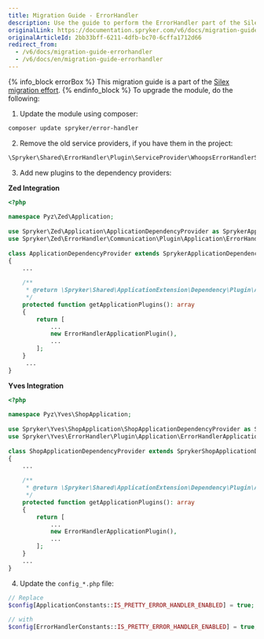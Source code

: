 ```yaml
---
title: Migration Guide - ErrorHandler
description: Use the guide to perform the ErrorHandler part of the Silex Migration Effort.
originalLink: https://documentation.spryker.com/v6/docs/migration-guide-errorhandler
originalArticleId: 2bb33bff-6211-4dfb-bc70-6cffa1712d66
redirect_from:
  - /v6/docs/migration-guide-errorhandler
  - /v6/docs/en/migration-guide-errorhandler
---
```


{% info_block errorBox %} 
This migration guide is a part of the [Silex migration effort](/docs/scos/dev/migration-concepts/silex-replacement/silex-replacement.html).
{% endinfo_block %}
To upgrade the module, do the following:

1. Update the module using composer:
```bash
composer update spryker/error-handler
```
2. Remove the old service providers, if you have them in the project:
```php
\Spryker\Shared\ErrorHandler\Plugin\ServiceProvider\WhoopsErrorHandlerServiceProvider
```
3. Add new plugins to the dependency providers:

**Zed Integration**

```php
<?php
 
namespace Pyz\Zed\Application;
 
use Spryker\Zed\Application\ApplicationDependencyProvider as SprykerApplicationDependencyProvider;
use Spryker\Zed\ErrorHandler\Communication\Plugin\Application\ErrorHandlerApplicationPlugin;
 
class ApplicationDependencyProvider extends SprykerApplicationDependencyProvider
{
    ...
 
    /**
     * @return \Spryker\Shared\ApplicationExtension\Dependency\Plugin\ApplicationPluginInterface[]
     */
    protected function getApplicationPlugins(): array
    {
        return [
            ...
            new ErrorHandlerApplicationPlugin(),
            ...
        ];
    }
     ...
}
```

**Yves Integration**

```php
<?php
 
namespace Pyz\Yves\ShopApplication;
 
use Spryker\Yves\ShopApplication\ShopApplicationDependencyProvider as SprykerShopApplicationDependencyProvider;
use Spryker\Yves\ErrorHandler\Plugin\Application\ErrorHandlerApplicationPlugin;
 
class ShopApplicationDependencyProvider extends SprykerShopApplicationDependencyProvider
{
    ...
 
    /**
     * @return \Spryker\Shared\ApplicationExtension\Dependency\Plugin\ApplicationPluginInterface[]
     */
    protected function getApplicationPlugins(): array
    {
        return [
            ...
            new ErrorHandlerApplicationPlugin(),
            ...
        ];
    }
    ...
}
```

4. Update the `config_*.php` file:
```php
// Replace
$config[ApplicationConstants::IS_PRETTY_ERROR_HANDLER_ENABLED] = true;
 
// with
$config[ErrorHandlerConstants::IS_PRETTY_ERROR_HANDLER_ENABLED] = true;
```
